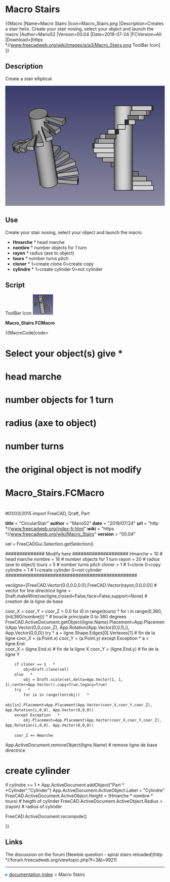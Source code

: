 # Macro Stairs
{{Macro
|Name=Macro Stairs
|Icon=Macro_Stairs.png
|Description=Creates a stair helix. Create your stair nosing, select your object and launch the macro
|Author=Mario52
|Version=00.04
|Date=2019-07-24
|FCVersion=All
|Download=[https   *//www.freecadweb.org/wiki/images/a/a3/Macro_Stairs.png ToolBar Icon]
}}

## Description

Create a stair elliptical

 <img alt="" src=images/Macro_CircularStair.png  style="width   *480px;"> 

## Use

Create your stair nosing, select your object and launch the macro

-   **Hmarche**    * head marche
-   **nombre**    * number objects for 1 turn
-   **rayon**    * radius (axe to object)
-   **tours**    * nomber turns pitch
-   **cloner**    * 1=create clone 0=create copy
-   **cylindre**    * 1=create cylinder 0=not cylinder

## Script



ToolBar Icon ![](images/Macro_Stairs.png )

**Macro\_Stairs.FCMacro**


{{MacroCode|code=

# Select your object(s) give    *
#     head marche
#     number objects for 1 turn
#     radius (axe to object)
#     number turns
# the original object is not modify
# Macro_Stairs.FCMacro
# 
#01/03/2015 
import FreeCAD, Draft, Part

__title__   = "CircularStair"
__author__  = "Mario52"
__date__    = "2019/07/24"
__url__     = "http   *//www.freecadweb.org/index-fr.html"
__wiki__    = "https   *//www.freecadweb.org/wiki/Macro_Stairs"
__version__ = "00.04"

sel = FreeCADGui.Selection.getSelection()

############## Modify here ####################
Hmarche  = 10  # head marche
nombre   = 18  # number objects for 1 turn
rayon    = 20  # radius (axe to object)
tours    = 5  # nomber turns pitch 
cloner   = 1   # 1=clone    0=copy
cylindre = 1   # 1=create cylinder  0=not cylinder
###############################################

vecligne=[FreeCAD.Vector(0.0,0.0,0.0),FreeCAD.Vector(rayon,0.0,0.0)]   # vector for line directrice
ligne = Draft.makeWire(vecligne,closed=False,face=False,support=None)  # creation de la ligne de base

coor_X = coor_Y = coor_Z = 0.0
for i0 in range(tours)   *
    for i in range(0,360,(int(360/nombre)))   *                                  # boucle principale 0 to 360 degrees
        FreeCAD.ActiveDocument.getObject(ligne.Name).Placement=App.Placement(App.Vector(0,0,coor_Z), App.Rotation(App.Vector(0,0,1),i), App.Vector(0,0,0))
        try   *
            a = ligne.Shape.Edges[0].Vertexes[1]       # fin de la ligne
            coor_X = (a.Point.x)
            coor_Y = (a.Point.y)
        except Exception   *
            a = ligne.End         
            coor_X = (ligne.End.x)                      # fin de la ligne X
            coor_Y = (ligne.End.y)                      # fin de la ligne Y

        if cloner == 1   *
            obj=Draft.clone(sel)
        else   *
            obj = Draft.scale(sel,delta=App.Vector(1, 1, 1),center=App.Vector(),copy=True,legacy=True)
        try   *
            for io in range(len(obj))   *
                obj[io].Placement=App.Placement(App.Vector(coor_X,coor_Y,coor_Z), App.Rotation(i,0,0), App.Vector(0,0,0))
        except Exception   *
            obj.Placement=App.Placement(App.Vector(coor_X,coor_Y,coor_Z), App.Rotation(i,0,0), App.Vector(0,0,0))

        coor_Z += Hmarche
App.ActiveDocument.removeObject(ligne.Name)                            # remove ligne de base directrice

# create cylinder
if cylindre == 1   *
    App.ActiveDocument.addObject("Part   *   *Cylinder","Cylinder")
    App.ActiveDocument.ActiveObject.Label = "Cylindre"
    FreeCAD.ActiveDocument.ActiveObject.Height = (Hmarche * nombre * tours)    # heigth of cylinder
    FreeCAD.ActiveDocument.ActiveObject.Radius = (rayon)                       # radius of cylinder

FreeCAD.ActiveDocument.recompute()


}}



## Links

The discussion on the forum [Newbie question - spiral stairs reloaded](http   *//forum.freecadweb.org/viewtopic.php?f=3&t=9921)



---
![](images/Right_arrow.png) [documentation index](../README.md) > Macro Stairs
